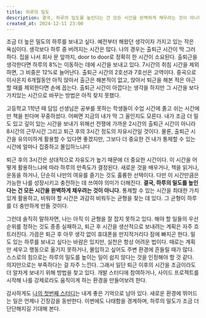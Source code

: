 ```yaml
---
title: 하루의 밀도
description: 결국, 하루의 밀도를 높인다는 건 모든 시간을 완벽하게 채우려는 것이 아니다.
created_at: 2024-12-11 23:00
---
```


조금 더 높은 밀도의 하루를 보내고 싶다. 예전부터 해왔던 생각이자 가지고 있는 작은 욕심이다. 생각보다 하루 중 버려지는 시간은 많다. 나의 경우는 출퇴근 시간이 딱 그러하다. 집을 나서 회사 문 앞까지, door to door로 정확히 한 시간이 소요된다. 출퇴근을 생각한다면 하루의 8%는 이동하는 데에 시간을 보내고 있다. 7시간의 취침 시간을 제외하면, 그 비중은 12%로 늘어난다. 출퇴근 시간의 2호선과 7호선은 고역이다. 중곡으로 이사온지 6개월동안 아직 앉아서 출근은 해본적이 없고, 앉아서 퇴근을 해본 적은 야근 할 때를 제외한다면 손에 꼽는다. 출퇴근 시간이 아깝다는 생각을 하지만 그 시간을 보다 가치있는 시간으로 바꾸는 방법은 아직 찾지 못했다.

고등학교 1학년 때 담임 선생님은 공부를 못하는 학생들이 수업 시간에 졸고 쉬는 시간에만 책을 핀다며 꾸중하셨다. 어쩌면 지금의 내가 딱 그 꼴인지도 모른다. 내가 조금 더 밀도 있고 깊이 있는 시간을 보내기 위해선 전쟁에 가까운 2시간의 출퇴근 시간이 아니라 8시간의 근무시간 그리고 퇴근 후의 3시간 정도의 자유시간일 것이다. 물론, 출퇴근 시간을 유의미하게 활용할 수 있다면 좋겠지만, 그보다 더 중요한 건 내가 통제할 수 있는 시간에 얼마나 집중하고 몰입하느냐다

퇴근 후의 3시간은 상대적으로 자유도가 높기 때문에 더 중요한 시간이다. 이 시간을 어떻게 활용하느냐에 따라 하루의 만족도가 결정된다. 새로운 것을 배우거나, 책을 읽거나, 운동을 하거나, 단순히 나만의 여유를 즐기는 것도 훌륭한 선택이다. 다만 이 시간만큼은 가능한 나를 성장시키고 충전하는 데 쓰여야 의미가 더해진다. **결국, 하루의 밀도를 높인다는 건 모든 시간을 완벽하게 채우려는 것이 아니다.** 통제할 수 있는 시간을 최대한 가치 있게 활용하고, 비워야 할 시간은 과감히 비워두는 균형을 찾는 데 있다. 그 균형이 하루를 더 충만하게 만들 것이다.

그런데 솔직히 말하자면, 나는 아직 이 균형을 잘 잡지 못하고 있다. 해야 할 일들의 우선순위를 정하는 것도 종종 실패하고, 퇴근 후 시간을 생산적으로 보내려는 계획은 자주 흐트러진다. 가끔은 퇴근 후 아무 생각 없이 휴대폰을 만지작거리다 잠에 빠지곤 한다. 밀도 있는 하루를 보내고 싶다는 바람은 있지만, 실천은 항상 어려운 법이다. 때로는 계획만 세우고 행동으로 옮기지 못하거나, 몰입하고 싶어도 주변 환경에 흔들릴 때가 많다. 스스로의 힘으로는 하루의 밀도를 높이는 일이 쉽지 않다는 것을 인정해야 할 것 같다. 의지만으로는 부족하다는 걸 자주 느낀다. 그래서 일단 퇴근 이후의 시간을 조금이라도 더 알차게 보내기 위해 방법을 찾고 있다. 개발 스터디에 참여하거나, 사이드 프로젝트를 시작해 나를 강제로라도 움직이게 하는 환경을 만들어보려 한다.

감사하게도 [나의 첫번째 스터디](https://pancodev.io/small_talk/2024/my-first-study)는 내게 좋은 기억으로 남아 있다. 새로운 환경에 뛰어드는 일은 언제나 긴장감을 동반한다. 이번에도 나태함을 경계하며, 하루의 밀도가 조금 더 단단해지길 기대해 본다.
